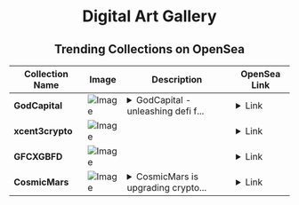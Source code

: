 <div align="center">

# Digital Art Gallery

## Trending Collections on OpenSea

| Collection Name                       | Image                                                                                     | Description                       | OpenSea Link                                                                                          |
|---------------------------------------|-------------------------------------------------------------------------------------------|-----------------------------------|--------------------------------------------------------------------------------------------------------|
| **GodCapital** | ![Image](https://i.seadn.io/s/raw/files/4e3b191af93d644f0bd003619d86d3e2.jpg?w=500&auto=format?w=200&auto=format) | <details><summary>GodCapital - unleashing defi f...</summary>GodCapital - unleashing defi forever</details> | <details><summary>Link</summary>[GodCapital](https://opensea.io/collection/godcapital-2)</details> |
| **xcent3crypto** | ![Image](https://i.seadn.io/s/raw/files/3ea0cdf8158cec8772ea18c9c8b361de.jpg?w=500&auto=format?w=200&auto=format) |  | <details><summary>Link</summary>[xcent3crypto](https://opensea.io/collection/xcent3crypto)</details> |
| **GFCXGBFD** | ![Image](https://i.seadn.io/s/raw/files/0aeb7c5a698d76cdc24d2036c7fd1ff9.webp?w=500&auto=format?w=200&auto=format) |  | <details><summary>Link</summary>[GFCXGBFD](https://opensea.io/collection/gfcxgbfd)</details> |
| **CosmicMars** | ![Image](https://i.seadn.io/s/raw/files/117353ad2d04585807725e301360a2dc.jpg?w=500&auto=format?w=200&auto=format) | <details><summary>CosmicMars is upgrading crypto...</summary>CosmicMars is upgrading crypto marss</details> | <details><summary>Link</summary>[CosmicMars](https://opensea.io/collection/cosmicmars-7)</details> |

</div>
